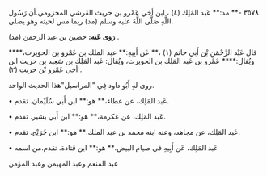٣٥٧٨ -** مد:** عَبد المَلِك (٤) ، ابن أخي عَمْرو بن حريث القرشي المخزومي.أن رَسُول اللَّهِ صَلَّى اللَّهُ عليه وسلم (مد) ربما مس لحيته وهو يصلي.

**رَوَى عَنه:** حصين بن عبد الرحمن (مد) .

قال عَبْد الرَّحْمَنِ بْن أَبي حاتم (١) ،** عَن أَبِيهِ:** عبد الملك بن عَمْرو بن الحويرث،**** ويُقال:**** عَمْرو بن عَبد المَلِك بن الحويرث، ويُقال: عَبد المَلِك بن سَعِيد بن حريث ابن أخي عَمْرو بْن حريث (٢) .

روى لهِ أَبُو داود فِي "المراسيل"هذا الحديث الواحد.

• عَبد المَلِك، عن عطاء،** هو:** ابن أَبي سُلَيْمان. تقدم.

• عَبد المَلِك، عن عكرمة،** هو:** ابن أَبي بشير. تقدم.

• عَبد المَلِك، عن مجاهد، وعنه ابنه محمد بن عبد الملك.** هو:** ابن جُرَيْج. تقدم.

• عَبد المَلِك، عَن أَبِيهِ في صيام البيض.** هو:** ابن قتادة. تقدم.من اسمه

عبد المنعم وعبد المهيمن وعبد المؤمن